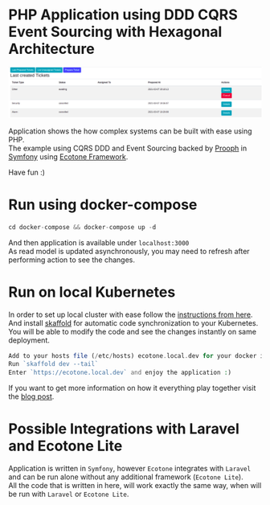 # PHP Application using DDD CQRS Event Sourcing with Hexagonal Architecture

![alt text](documentation/ddd-cqrs-event-sourcing-php-hexagonal-architecture.png "PHP Application using DDD CQRS Event Sourcing with Hexagonal Architecture") 

Application shows the how complex systems can be built with ease using PHP.      
The example using CQRS DDD and Event Sourcing backed by [Prooph](http://getprooph.org/) in [Symfony](http://symfony.com/) using [Ecotone Framework](https://github.com/ecotoneframework/ecotone).  

Have fun :)

# Run using docker-compose

```php 
cd docker-compose && docker-compose up -d
```
And then application is available under `localhost:3000`  
As read model is updated asynchronously, you may need to refresh after performing action to see the changes.

# Run on local Kubernetes

In order to set up local cluster with ease follow the [instructions from here](https://github.com/dgafka/local-kuberentes-cluster-over-https).
And install [skaffold](https://skaffold.dev/) for automatic code synchronization to your Kubernetes.
You will be able to modify the code and see the changes instantly on same deployment. 

```php
Add to your hosts file (/etc/hosts) ecotone.local.dev for your docker ip address (127.0.0.1 for linux)
Run `skaffold dev --tail`
Enter `https://ecotone.local.dev` and enjoy the application :)  
```

If you want to get more information on how it everything play together visit the [blog post](https://blog.ecotone.tech).

# Possible Integrations with Laravel and Ecotone Lite

Application is written in `Symfony`, however `Ecotone` integrates with `Laravel` and can be run alone without any additional framework (`Ecotone Lite`).  
All the code that is written in here, will work exactly the same way, when will be run with `Laravel` or `Ecotone Lite`.
